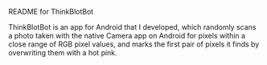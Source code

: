 README for ThinkBlotBot

ThinkBlotBot is an app for Android that I developed,
which randomly scans a photo taken with the native
Camera app on Android for pixels within a close range of
RGB pixel values, and marks the first pair of pixels it finds
by overwriting them with a hot pink.